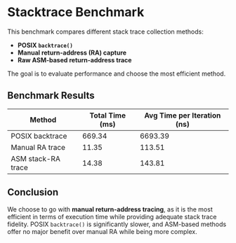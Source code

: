 # Stacktrace Benchmark

This benchmark compares different stack trace collection methods:
- **POSIX `backtrace()`**
- **Manual return-address (RA) capture**
- **Raw ASM-based return-address trace**

The goal is to evaluate performance and choose the most efficient method.

## Benchmark Results

| Method              | Total Time (ms) | Avg Time per Iteration (ns) |
|---------------------|------------------|------------------------------|
| POSIX backtrace     | 669.34           | 6693.39                      |
| Manual RA trace     | 11.35            | 113.51                       |
| ASM stack-RA trace  | 14.38            | 143.81                       |

## Conclusion

We choose to go with **manual return-address tracing**, as it is the most efficient in terms of execution time while providing adequate stack trace fidelity. POSIX `backtrace()` is significantly slower, and ASM-based methods offer no major benefit over manual RA while being more complex.
